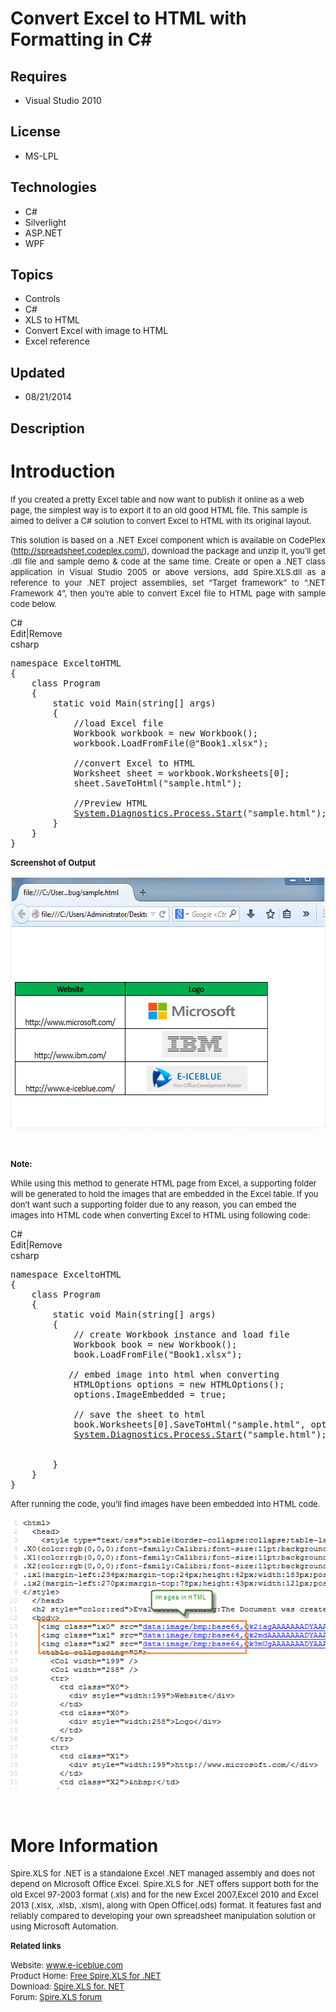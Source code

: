 # Convert Excel to HTML with Formatting in C#
## Requires
- Visual Studio 2010
## License
- MS-LPL
## Technologies
- C#
- Silverlight
- ASP.NET
- WPF
## Topics
- Controls
- C#
- XLS to HTML
- Convert Excel with image to HTML
- Excel reference
## Updated
- 08/21/2014
## Description

<h1>Introduction</h1>
<p><span style="font-size:small">If you created a pretty Excel table and now want to publish it online as a web page, the simplest way is to export it to an old good HTML file. This sample is aimed to deliver a C# solution to convert Excel to HTML with its
 original layout.</span></p>
<p style="text-align:justify"><span style="font-size:small">This solution is based on a .NET Excel component which is available on CodePlex (<a href="http://spreadsheet.codeplex.com/">http://spreadsheet.codeplex.com/</a>), download the package and unzip it,
 you&rsquo;ll get .dll file and sample demo &amp; code at the same time. Create or open a .NET class application in Visual Studio 2005 or above versions, add Spire.XLS.dll as a reference to your .NET project assemblies, set &ldquo;Target framework&rdquo; to
 &ldquo;.NET Framework 4&rdquo;, then you&rsquo;re able to convert Excel file to HTML page with sample code below.</span></p>
<div class="scriptcode">
<div class="pluginEditHolder" pluginCommand="mceScriptCode">
<div class="title"><span>C#</span></div>
<div class="pluginLinkHolder"><span class="pluginEditHolderLink">Edit</span>|<span class="pluginRemoveHolderLink">Remove</span></div>
<span class="hidden">csharp</span>

<div class="preview">
<pre class="csharp"><span class="cs__keyword">namespace</span>&nbsp;ExceltoHTML&nbsp;
{&nbsp;
&nbsp;&nbsp;&nbsp;&nbsp;<span class="cs__keyword">class</span>&nbsp;Program&nbsp;
&nbsp;&nbsp;&nbsp;&nbsp;{&nbsp;
&nbsp;&nbsp;&nbsp;&nbsp;&nbsp;&nbsp;&nbsp;&nbsp;<span class="cs__keyword">static</span>&nbsp;<span class="cs__keyword">void</span>&nbsp;Main(<span class="cs__keyword">string</span>[]&nbsp;args)&nbsp;
&nbsp;&nbsp;&nbsp;&nbsp;&nbsp;&nbsp;&nbsp;&nbsp;{&nbsp;
&nbsp;&nbsp;&nbsp;&nbsp;&nbsp;&nbsp;&nbsp;&nbsp;&nbsp;&nbsp;&nbsp;&nbsp;<span class="cs__com">//load&nbsp;Excel&nbsp;file</span>&nbsp;
&nbsp;&nbsp;&nbsp;&nbsp;&nbsp;&nbsp;&nbsp;&nbsp;&nbsp;&nbsp;&nbsp;&nbsp;Workbook&nbsp;workbook&nbsp;=&nbsp;<span class="cs__keyword">new</span>&nbsp;Workbook();&nbsp;
&nbsp;&nbsp;&nbsp;&nbsp;&nbsp;&nbsp;&nbsp;&nbsp;&nbsp;&nbsp;&nbsp;&nbsp;workbook.LoadFromFile(@<span class="cs__string">&quot;Book1.xlsx&quot;</span>);&nbsp;
&nbsp;
&nbsp;&nbsp;&nbsp;&nbsp;&nbsp;&nbsp;&nbsp;&nbsp;&nbsp;&nbsp;&nbsp;&nbsp;<span class="cs__com">//convert&nbsp;Excel&nbsp;to&nbsp;HTML</span>&nbsp;
&nbsp;&nbsp;&nbsp;&nbsp;&nbsp;&nbsp;&nbsp;&nbsp;&nbsp;&nbsp;&nbsp;&nbsp;Worksheet&nbsp;sheet&nbsp;=&nbsp;workbook.Worksheets[<span class="cs__number">0</span>];&nbsp;
&nbsp;&nbsp;&nbsp;&nbsp;&nbsp;&nbsp;&nbsp;&nbsp;&nbsp;&nbsp;&nbsp;&nbsp;sheet.SaveToHtml(<span class="cs__string">&quot;sample.html&quot;</span>);&nbsp;
&nbsp;
&nbsp;&nbsp;&nbsp;&nbsp;&nbsp;&nbsp;&nbsp;&nbsp;&nbsp;&nbsp;&nbsp;&nbsp;<span class="cs__com">//Preview&nbsp;HTML</span>&nbsp;
&nbsp;&nbsp;&nbsp;&nbsp;&nbsp;&nbsp;&nbsp;&nbsp;&nbsp;&nbsp;&nbsp;&nbsp;<a class="libraryLink" href="http://msdn.microsoft.com/en-US/library/System.Diagnostics.Process.Start.aspx" target="_blank" title="Auto generated link to System.Diagnostics.Process.Start">System.Diagnostics.Process.Start</a>(<span class="cs__string">&quot;sample.html&quot;</span>);&nbsp;
&nbsp;&nbsp;&nbsp;&nbsp;&nbsp;&nbsp;&nbsp;&nbsp;}&nbsp;
&nbsp;&nbsp;&nbsp;&nbsp;}&nbsp;
}&nbsp;
</pre>
</div>
</div>
</div>
<p><span style="font-size:small"><strong>Screenshot of Output</strong></span></p>
<p><span style="font-size:small"><strong><img id="124146" src="124146-embed_image_2.png" alt="" width="578" height="403"></strong></span></p>
<p>&nbsp;</p>
<p><span style="font-size:small"><strong>Note:</strong></span></p>
<p><span style="font-size:small">While using this method to generate HTML page from Excel, a supporting folder will be generated to hold the images that are embedded in the Excel table. If you don&rsquo;t want such a supporting folder due to any reason, you
 can embed the images into HTML code when converting Excel to HTML using following code:</span></p>
<p><span style="font-size:small"></p>
<div class="scriptcode">
<div class="pluginEditHolder" pluginCommand="mceScriptCode">
<div class="title"><span>C#</span></div>
<div class="pluginLinkHolder"><span class="pluginEditHolderLink">Edit</span>|<span class="pluginRemoveHolderLink">Remove</span></div>
<span class="hidden">csharp</span>

<div class="preview">
<pre class="csharp"><span class="cs__keyword">namespace</span>&nbsp;ExceltoHTML&nbsp;
{&nbsp;
&nbsp;&nbsp;&nbsp;&nbsp;<span class="cs__keyword">class</span>&nbsp;Program&nbsp;
&nbsp;&nbsp;&nbsp;&nbsp;{&nbsp;
&nbsp;&nbsp;&nbsp;&nbsp;&nbsp;&nbsp;&nbsp;&nbsp;<span class="cs__keyword">static</span>&nbsp;<span class="cs__keyword">void</span>&nbsp;Main(<span class="cs__keyword">string</span>[]&nbsp;args)&nbsp;
&nbsp;&nbsp;&nbsp;&nbsp;&nbsp;&nbsp;&nbsp;&nbsp;{&nbsp;
&nbsp;&nbsp;&nbsp;&nbsp;&nbsp;&nbsp;&nbsp;&nbsp;&nbsp;&nbsp;&nbsp;&nbsp;<span class="cs__com">//&nbsp;create&nbsp;Workbook&nbsp;instance&nbsp;and&nbsp;load&nbsp;file</span>&nbsp;
&nbsp;&nbsp;&nbsp;&nbsp;&nbsp;&nbsp;&nbsp;&nbsp;&nbsp;&nbsp;&nbsp;&nbsp;Workbook&nbsp;book&nbsp;=&nbsp;<span class="cs__keyword">new</span>&nbsp;Workbook();&nbsp;
&nbsp;&nbsp;&nbsp;&nbsp;&nbsp;&nbsp;&nbsp;&nbsp;&nbsp;&nbsp;&nbsp;&nbsp;book.LoadFromFile(<span class="cs__string">&quot;Book1.xlsx&quot;</span>);&nbsp;
&nbsp;
&nbsp;&nbsp;&nbsp;&nbsp;&nbsp;&nbsp;&nbsp;&nbsp;&nbsp;&nbsp;&nbsp;<span class="cs__com">//&nbsp;embed&nbsp;image&nbsp;into&nbsp;html&nbsp;when&nbsp;converting</span>&nbsp;
&nbsp;&nbsp;&nbsp;&nbsp;&nbsp;&nbsp;&nbsp;&nbsp;&nbsp;&nbsp;&nbsp;&nbsp;HTMLOptions&nbsp;options&nbsp;=&nbsp;<span class="cs__keyword">new</span>&nbsp;HTMLOptions();&nbsp;
&nbsp;&nbsp;&nbsp;&nbsp;&nbsp;&nbsp;&nbsp;&nbsp;&nbsp;&nbsp;&nbsp;&nbsp;options.ImageEmbedded&nbsp;=&nbsp;<span class="cs__keyword">true</span>;&nbsp;&nbsp;
&nbsp;
&nbsp;&nbsp;&nbsp;&nbsp;&nbsp;&nbsp;&nbsp;&nbsp;&nbsp;&nbsp;&nbsp;&nbsp;<span class="cs__com">//&nbsp;save&nbsp;the&nbsp;sheet&nbsp;to&nbsp;html</span>&nbsp;
&nbsp;&nbsp;&nbsp;&nbsp;&nbsp;&nbsp;&nbsp;&nbsp;&nbsp;&nbsp;&nbsp;&nbsp;book.Worksheets[<span class="cs__number">0</span>].SaveToHtml(<span class="cs__string">&quot;sample.html&quot;</span>,&nbsp;options);&nbsp;
&nbsp;&nbsp;&nbsp;&nbsp;&nbsp;&nbsp;&nbsp;&nbsp;&nbsp;&nbsp;&nbsp;&nbsp;<a class="libraryLink" href="http://msdn.microsoft.com/en-US/library/System.Diagnostics.Process.Start.aspx" target="_blank" title="Auto generated link to System.Diagnostics.Process.Start">System.Diagnostics.Process.Start</a>(<span class="cs__string">&quot;sample.html&quot;</span>);&nbsp;&nbsp;
&nbsp;
&nbsp;&nbsp;&nbsp;&nbsp;&nbsp;&nbsp;&nbsp;&nbsp;&nbsp;&nbsp;
&nbsp;&nbsp;&nbsp;&nbsp;&nbsp;&nbsp;&nbsp;&nbsp;}&nbsp;
&nbsp;&nbsp;&nbsp;&nbsp;}&nbsp;
}&nbsp;
</pre>
</div>
</div>
</div>
</span>
<p></p>
<p><span style="font-size:small">After running the code, you&rsquo;ll find images have been embedded into HTML code.</span></p>
<p><span style="font-size:small"><img id="124147" src="124147-11.png" alt=""><br>
</span></p>
<p><span style="font-size:small"><br>
</span></p>
<h1>More Information</h1>
<p><span style="font-size:small">Spire.XLS for .NET is a standalone Excel .NET managed assembly and does not depend on Microsoft Office Excel. Spire.XLS for .NET offers support both for the old Excel 97-2003 format (.xls) and for the new Excel 2007,Excel 2010
 and Excel 2013 (.xlsx, .xlsb, .xlsm), along with Open Office(.ods) format. It features fast and reliably compared to developing your own spreadsheet manipulation solution or using Microsoft Automation.</span></p>
<p><strong><span style="font-size:small">Related links</span></strong><em>&nbsp;</em></p>
<p><span style="font-size:small">Website: <a href="http://www.e-iceblue.com">www.e-iceblue.com</a></span><br>
<span style="font-size:small">Product Home: <a href="http://www.e-iceblue.com/Introduce/free-xls-component.html">
Free Spire.XLS for .NET</a></span><br>
<span style="font-size:small">Download: <a href="http://www.e-iceblue.com/Download/download-excel-for-net-now.html">
Spire.XLS for. NET</a></span><br>
<span style="font-size:small">Forum: <a href="http://www.e-iceblue.com/forum/viewforum.php?f=4">
Spire.XLS forum</a></span></p>
